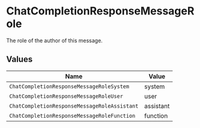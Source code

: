 # ChatCompletionResponseMessageRole

The role of the author of this message.


## Values

| Name                                         | Value                                        |
| -------------------------------------------- | -------------------------------------------- |
| `ChatCompletionResponseMessageRoleSystem`    | system                                       |
| `ChatCompletionResponseMessageRoleUser`      | user                                         |
| `ChatCompletionResponseMessageRoleAssistant` | assistant                                    |
| `ChatCompletionResponseMessageRoleFunction`  | function                                     |